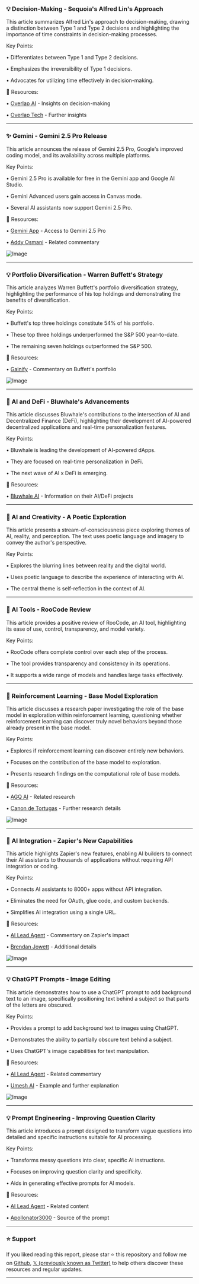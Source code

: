 ### 💡 Decision-Making - Sequoia's Alfred Lin's Approach

This article summarizes Alfred Lin's approach to decision-making, drawing a distinction between Type 1 and Type 2 decisions and highlighting the importance of time constraints in decision-making processes.

Key Points:

•  Differentiates between Type 1 and Type 2 decisions.

•  Emphasizes the irreversibility of Type 1 decisions.


•  Advocates for utilizing time effectively in decision-making.


🔗 Resources:

• [Overlap AI](https://x.com/Overlap_AI) - Insights on decision-making

• [Overlap Tech](https://x.com/Overlap_Tech) -  Further insights

---
### ✨ Gemini - Gemini 2.5 Pro Release

This article announces the release of Gemini 2.5 Pro, Google's improved coding model, and its availability across multiple platforms.

Key Points:

• Gemini 2.5 Pro is available for free in the Gemini app and Google AI Studio.

• Gemini Advanced users gain access in Canvas mode.


•  Several AI assistants now support Gemini 2.5 Pro.


🔗 Resources:

• [Gemini App](https://x.com/GeminiApp) - Access to Gemini 2.5 Pro

• [Addy Osmani](https://x.com/addyosmani) -  Related commentary

![Image](https://pbs.twimg.com/ext_tw_video_thumb/1906233987011575808/pu/img/QnA2PhUqfesSQxlU.jpg)

---
### 💡 Portfolio Diversification - Warren Buffett's Strategy

This article analyzes Warren Buffett's portfolio diversification strategy, highlighting the performance of his top holdings and demonstrating the benefits of diversification.

Key Points:

• Buffett's top three holdings constitute 54% of his portfolio.

• These top three holdings underperformed the S&P 500 year-to-date.


• The remaining seven holdings outperformed the S&P 500.



🔗 Resources:

• [Gainify](https://x.com/gainify_io) - Commentary on Buffett's portfolio

![Image](https://pbs.twimg.com/media/GnSzYo_XAAA893k?format=jpg&name=small)


---
### 🚀 AI and DeFi - Bluwhale's Advancements

This article discusses Bluwhale's contributions to the intersection of AI and Decentralized Finance (DeFi), highlighting their development of AI-powered decentralized applications and real-time personalization features.


Key Points:

• Bluwhale is leading the development of AI-powered dApps.


•  They are focused on real-time personalization in DeFi.



• The next wave of AI x DeFi is emerging.


🔗 Resources:

• [Bluwhale AI](https://x.com/bluwhaleai) - Information on their AI/DeFi projects


---
### 🤖 AI and Creativity -  A Poetic Exploration

This article presents a stream-of-consciousness piece exploring themes of AI, reality, and perception.  The text uses poetic language and imagery to convey the author's perspective.


Key Points:

•  Explores the blurring lines between reality and the digital world.


•  Uses poetic language to describe the experience of interacting with AI.


• The central theme is self-reflection in the context of AI.



---
### 🚀 AI Tools - RooCode Review

This article provides a positive review of RooCode, an AI tool, highlighting its ease of use, control, transparency, and model variety.


Key Points:

• RooCode offers complete control over each step of the process.


• The tool provides transparency and consistency in its operations.


•  It supports a wide range of models and handles large tasks effectively.



---
### 🤖 Reinforcement Learning - Base Model Exploration

This article discusses a research paper investigating the role of the base model in exploration within reinforcement learning, questioning whether reinforcement learning can discover truly novel behaviors beyond those already present in the base model.

Key Points:

• Explores if reinforcement learning can discover entirely new behaviors.

•  Focuses on the contribution of the base model to exploration.


•  Presents research findings on the computational role of base models.


🔗 Resources:

• [AGQ AI](https://x.com/agq_ai) - Related research

• [Canon de Tortugas](https://x.com/canondetortugas) -  Further research details


![Image](https://pbs.twimg.com/media/GnJXcHeXkAA99Bn?format=png&name=small)

---
### 🚀 AI Integration - Zapier's New Capabilities

This article highlights Zapier's new features, enabling AI builders to connect their AI assistants to thousands of applications without requiring API integration or coding.


Key Points:

• Connects AI assistants to 8000+ apps without API integration.


• Eliminates the need for OAuth, glue code, and custom backends.


• Simplifies AI integration using a single URL.



🔗 Resources:

• [AI Lead Agent](https://x.com/AILeadAgent) -  Commentary on Zapier's impact

• [Brendan Jowett](https://x.com/jowettbrendan) - Additional details


![Image](https://pbs.twimg.com/amplify_video_thumb/1905547532060811264/img/ekN6Hf64HWR20srB.jpg)

---
### 💡 ChatGPT Prompts - Image Editing

This article demonstrates how to use a ChatGPT prompt to add background text to an image, specifically positioning text behind a subject so that parts of the letters are obscured.


Key Points:

•  Provides a prompt to add background text to images using ChatGPT.


• Demonstrates the ability to partially obscure text behind a subject.



• Uses ChatGPT's image capabilities for text manipulation.


🔗 Resources:

• [AI Lead Agent](https://x.com/AILeadAgent) - Related commentary

• [Umesh AI](https://x.com/umesh_ai) - Example and further explanation


![Image](https://pbs.twimg.com/media/GnNcuA8aQAA3f8L?format=jpg&name=small)

---
### 💡 Prompt Engineering -  Improving Question Clarity

This article introduces a prompt designed to transform vague questions into detailed and specific instructions suitable for AI processing.


Key Points:

• Transforms messy questions into clear, specific AI instructions.


•  Focuses on improving question clarity and specificity.


•  Aids in generating effective prompts for AI models.


🔗 Resources:

• [AI Lead Agent](https://x.com/AILeadAgent) - Related content

• [Apollonator3000](https://x.com/apollonator3000) -  Source of the prompt


---

### ⭐️ Support

If you liked reading this report, please star ⭐️ this repository and follow me on [Github](https://github.com/Drix10), [𝕏 (previously known as Twitter)](https://x.com/DRIX_10_) to help others discover these resources and regular updates.

---